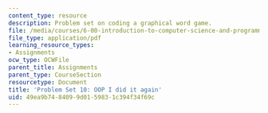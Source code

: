```yaml
---
content_type: resource
description: Problem set on coding a graphical word game.
file: /media/courses/6-00-introduction-to-computer-science-and-programming-fall-2008/49ea9b7484099d0159831c394f34f69c_pset10.pdf
file_type: application/pdf
learning_resource_types:
- Assignments
ocw_type: OCWFile
parent_title: Assignments
parent_type: CourseSection
resourcetype: Document
title: 'Problem Set 10: OOP I did it again'
uid: 49ea9b74-8409-9d01-5983-1c394f34f69c
---
```

